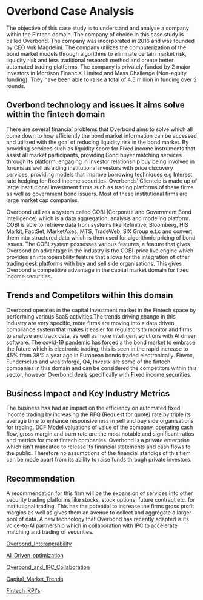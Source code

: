 # Overbond Case Analysis


The objective of this case study is to understand and analyse a company within the Fintech domain. The company of choice in this case study is called Overbond. The company was incorporated in 2016 and was founded by CEO Vuk Magdelini. The company utilizes the computerization of the bond market models through algorithms to eliminate certain market risk, liquidity risk and less traditional research method and create better automated trading platforms. The company is privately funded by 2 major investors in Morrison Financial Limited and Mass Challenge (Non-equity funding). They have been able to raise a total of 4.5 million in funding over 2 rounds.

## Overbond technology and issues it aims solve within the fintech domain

There are several financial problems that Overbond aims to solve which all come down to how efficiently the bond market information can be accessed and utilized with the goal of reducing liquidity risk in the bond market. By providing services such as liquidity score for Fixed income instruments that assist all market participants, providing Bond buyer matching services through its platform, engaging in Investor relationship buy being involved in forums as well as aiding institutional investors with price discovery services, providing models that improve borrowing techniques e.g Interest rate hedging for fixed income securities. Overbonds’ Clientele is made up of large institutional investment firms such as trading platforms of these firms as well as government bond issuers. Most of these institutional firms are large market cap companies.

Overbond utilizes a system called COBI (Corporate and Government Bond Intelligence) which is a data aggregation, analysis and modeling platform. COBI is able to retrieve data from systems like Refinitive, Bloomberg, HIS Markit, FactSet, MarketAxes, MTS, TradeWeb, SIX Group e.t.c and convert them into structured data which is then used for algorithmic pricing of bond issues. The COBI system possesses various features, a feature that gives Overbond an advantage in the industry is the COBI-price live engine which provides an interoperability feature that allows for the integration of other trading desk platforms with buy and sell side organisations. This gives Overbond a competitive advantage in the capital market domain for fixed income securities.

## Trends and Competitors within this domain

Overbond operates in the capital Investment market in the Fintech space by performing various SaaS activities.The trends driving change in this industry are very specific, more firms are moving into a data driven compliance system that makes it easier for regulators to monitor and firms to analyse and track data, as well as more intelligent solutions with AI driven software. The covid-19 pandemic has forced a the bond market to embrace the future which is electronic trading, this is seen in the rapid increase to 45% from 38% a year ago in European bonds traded electronically. Finvox, Fundersclub and wealthforge, Q4, Investx are some of the fintech companies in this domain and can be considered the competitors within this sector, however Overbond deals specifically with Fixed income securities.

## Business Impact and Key Industry Metrics

The business has had an impact on the efficiency on automated fixed income trading by increasing the RFQ (Request for quote) rate by triple its average time to enhance responsiveness in sell and buy side organisations for trading. 
DCF Model valuations of value of the company, operating cash flow, gross margin and burn rate are the most notable and significant ratios and metrics for most fintech companies. Overbond is a private enterprise which isn't mandated to release its financial statements and cash flows to the public. Therefore no assumptions of the financial standigs of this fiem can be made apart from its ability to raise funds through private investors.

## Recommendation

A recommendation for this firm will be the expansion of services into other security trading platforms like stocks, stock options, future contract etc. for institutional trading. This has the potential to increase the firms gross profit margins as well as gives them an avenue to collect and aggregate a larger pool of data. A new technology that Overbond has recently adapted is its voice-to-AI partnership which in collaboration with IPC to accelerate matching and trading of securities.  

[Overbond_Interoperability](https://www.overbond.com/platform/bps/investor/interoperability-case-study)

[AI_Driven_optimization](https://www.overbond.com/about/pr)

[Overbond_and_IPC_Collaboration](https://www.businesswire.com/news/home/20210805005380/en/Overbond-and-IPC-Accelerate-Automation-of-Fixed-Income-Trading-With-Voice-to-AI-Partnership)

[Capital_Market_Trends](https://www.capgemini.com/wp-content/uploads/2019/11/Capital_Market_Trends_2020.pdf)

[Fintech_KPI's](https://www.vapulus.com/en/what-are-fintech-kpis/)





